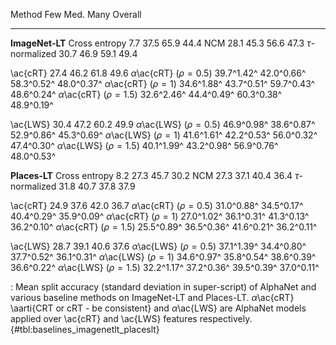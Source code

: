 Method                                Few         Med.         Many      Overall
-------------------           -----------  -----------  -----------  -----------
**ImageNet-LT**
Cross entropy                         7.7         37.5         65.9         44.4
NCM                                  28.1         45.3         56.6         47.3
$\tau$-normalized                    30.7         46.9         59.1         49.4
<!--  -->
\ac{cRT}                             27.4         46.2         61.8         49.6
$\alpha$\ac{cRT} ($\rho=0.5$)  39.7^1.42^   42.0^0.66^   58.3^0.52^   48.0^0.37^
$\alpha$\ac{cRT} ($\rho=1$)    34.6^1.88^   43.7^0.51^   59.7^0.43^   48.6^0.24^
$\alpha$\ac{cRT} ($\rho=1.5$)  32.6^2.46^   44.4^0.49^   60.3^0.38^   48.9^0.19^
<!--  -->
\ac{LWS}                             30.4         47.2         60.2         49.9
$\alpha$\ac{LWS} ($\rho=0.5$)  46.9^0.98^   38.6^0.87^   52.9^0.86^   45.3^0.69^
$\alpha$\ac{LWS} ($\rho=1$)    41.6^1.61^   42.2^0.53^   56.0^0.32^   47.4^0.30^
$\alpha$\ac{LWS} ($\rho=1.5$)  40.1^1.99^   43.2^0.98^   56.9^0.76^   48.0^0.53^
<!--  -->
<!--  -->
**Places-LT**
Cross entropy                        8.2         27.3         45.7         30.2
NCM                                 27.3         37.1         40.4         36.4
$\tau$-normalized                   31.8         40.7         37.8         37.9
<!--  -->
\ac{cRT}                            24.9         37.6         42.0         36.7
$\alpha$\ac{cRT} ($\rho=0.5$) 31.0^0.88^   34.5^0.17^   40.4^0.29^   35.9^0.09^
$\alpha$\ac{cRT} ($\rho=1$)   27.0^1.02^   36.1^0.31^   41.3^0.13^   36.2^0.10^
$\alpha$\ac{cRT} ($\rho=1.5$) 25.5^0.89^   36.5^0.36^   41.6^0.21^   36.2^0.11^
<!--  -->
\ac{LWS}                            28.7         39.1         40.6         37.6
$\alpha$\ac{LWS} ($\rho=0.5$) 37.1^1.39^   34.4^0.80^   37.7^0.52^   36.1^0.31^
$\alpha$\ac{LWS} ($\rho=1$)   34.6^0.97^   35.8^0.54^   38.6^0.39^   36.6^0.22^
$\alpha$\ac{LWS} ($\rho=1.5$) 32.2^1.17^   37.2^0.36^   39.5^0.39^   37.0^0.11^

: Mean split accuracy (standard deviation in super-script) of AlphaNet and various baseline methods on ImageNet-LT and Places-LT. $\alpha$\ac{cRT} \aarti{CRT or cRT - be consistent} and $\alpha$\ac{LWS} are AlphaNet models applied over \ac{cRT} and \ac{LWS} features respectively. {#tbl:baselines_imagenetlt_placeslt}
